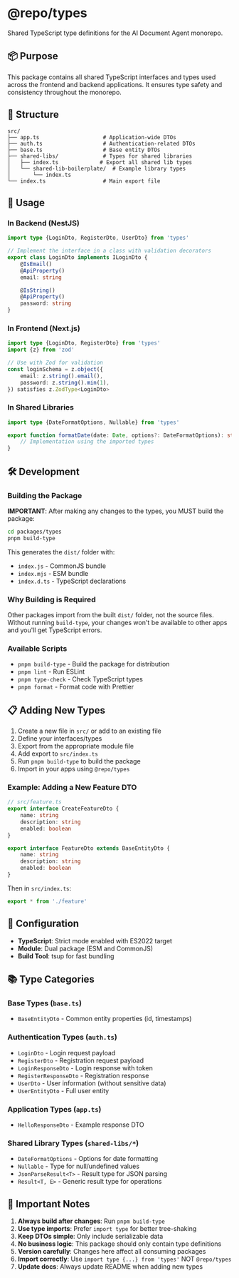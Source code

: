 # @repo/types

Shared TypeScript type definitions for the AI Document Agent monorepo.

## 📦 Purpose

This package contains all shared TypeScript interfaces and types used across the frontend and backend applications. It ensures type safety and consistency throughout the monorepo.

## 📁 Structure

```
src/
├── app.ts                    # Application-wide DTOs
├── auth.ts                   # Authentication-related DTOs
├── base.ts                   # Base entity DTOs
├── shared-libs/              # Types for shared libraries
│   ├── index.ts             # Export all shared lib types
│   └── shared-lib-boilerplate/  # Example library types
│       └── index.ts
└── index.ts                  # Main export file
```

## 🚀 Usage

### In Backend (NestJS)

```typescript
import type {LoginDto, RegisterDto, UserDto} from 'types'

// Implement the interface in a class with validation decorators
export class LoginDto implements ILoginDto {
	@IsEmail()
	@ApiProperty()
	email: string

	@IsString()
	@ApiProperty()
	password: string
}
```

### In Frontend (Next.js)

```typescript
import type {LoginDto, RegisterDto} from 'types'
import {z} from 'zod'

// Use with Zod for validation
const loginSchema = z.object({
	email: z.string().email(),
	password: z.string().min(1),
}) satisfies z.ZodType<LoginDto>
```

### In Shared Libraries

```typescript
import type {DateFormatOptions, Nullable} from 'types'

export function formatDate(date: Date, options?: DateFormatOptions): string {
	// Implementation using the imported types
}
```

## 🛠️ Development

### Building the Package

**IMPORTANT**: After making any changes to the types, you MUST build the package:

```bash
cd packages/types
pnpm build-type
```

This generates the `dist/` folder with:

- `index.js` - CommonJS bundle
- `index.mjs` - ESM bundle
- `index.d.ts` - TypeScript declarations

### Why Building is Required

Other packages import from the built `dist/` folder, not the source files. Without running `build-type`, your changes won't be available to other apps and you'll get TypeScript errors.

### Available Scripts

- `pnpm build-type` - Build the package for distribution
- `pnpm lint` - Run ESLint
- `pnpm type-check` - Check TypeScript types
- `pnpm format` - Format code with Prettier

## 📋 Adding New Types

1. Create a new file in `src/` or add to an existing file
2. Define your interfaces/types
3. Export from the appropriate module file
4. Add export to `src/index.ts`
5. Run `pnpm build-type` to build the package
6. Import in your apps using `@repo/types`

### Example: Adding a New Feature DTO

```typescript
// src/feature.ts
export interface CreateFeatureDto {
	name: string
	description: string
	enabled: boolean
}

export interface FeatureDto extends BaseEntityDto {
	name: string
	description: string
	enabled: boolean
}
```

Then in `src/index.ts`:

```typescript
export * from './feature'
```

## 🔧 Configuration

- **TypeScript**: Strict mode enabled with ES2022 target
- **Module**: Dual package (ESM and CommonJS)
- **Build Tool**: tsup for fast bundling

## 📚 Type Categories

### Base Types (`base.ts`)

- `BaseEntityDto` - Common entity properties (id, timestamps)

### Authentication Types (`auth.ts`)

- `LoginDto` - Login request payload
- `RegisterDto` - Registration request payload
- `LoginResponseDto` - Login response with token
- `RegisterResponseDto` - Registration response
- `UserDto` - User information (without sensitive data)
- `UserEntityDto` - Full user entity

### Application Types (`app.ts`)

- `HelloResponseDto` - Example response DTO

### Shared Library Types (`shared-libs/*`)

- `DateFormatOptions` - Options for date formatting
- `Nullable` - Type for null/undefined values
- `JsonParseResult<T>` - Result type for JSON parsing
- `Result<T, E>` - Generic result type for operations

## 🚨 Important Notes

1. **Always build after changes**: Run `pnpm build-type`
2. **Use type imports**: Prefer `import type` for better tree-shaking
3. **Keep DTOs simple**: Only include serializable data
4. **No business logic**: This package should only contain type definitions
5. **Version carefully**: Changes here affect all consuming packages
6. **Import correctly**: Use `import type {...} from 'types'` NOT `@repo/types`
7. **Update docs**: Always update README when adding new types

